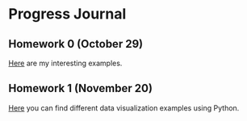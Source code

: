 # Progress Journal
## Homework 0 (October 29)
[Here](files/hw0.html) are my interesting examples.

## Homework 1 (November 20)
[Here](files/hw1.html) you can find different data visualization examples using Python.